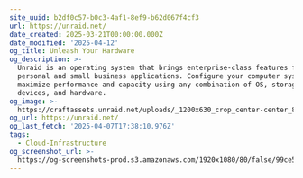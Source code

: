 ```yaml
---
site_uuid: b2df0c57-b0c3-4af1-8ef9-b62d067f4cf3
url: https://unraid.net/
date_created: 2025-03-21T00:00:00.000Z
date_modified: '2025-04-12'
og_title: Unleash Your Hardware
og_description: >-
  Unraid is an operating system that brings enterprise-class features for
  personal and small business applications. Configure your computer systems to
  maximize performance and capacity using any combination of OS, storage
  devices, and hardware.
og_image: >-
  https://craftassets.unraid.net/uploads/_1200x630_crop_center-center_82_none/seo-unraid.png?mtime=1709825432
og_url: https://unraid.net/
og_last_fetch: '2025-04-07T17:38:10.976Z'
tags:
  - Cloud-Infrastructure
og_screenshot_url: >-
  https://og-screenshots-prod.s3.amazonaws.com/1920x1080/80/false/99ce55a7d86f5c288802c535770a5d15f038708fbcdbb0891827ca6b30ae7447.jpeg
---
```




















